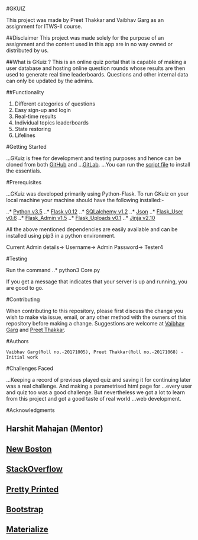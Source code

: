 #GKUIZ

This project was made by Preet Thakkar and Vaibhav Garg as an assignment for ITWS-II course.

##Disclaimer
This project was made solely for the purpose of an assignment and the content used in this app are in no way owned or distributed by us.

##What is GKuiz ?
This is an online quiz portal that is capable of making a user database and hosting online question rounds whose results are then used to generate real time leaderboards. Questions and other internal data can only be updated by the admins.

##Functionality
1. Different categories of questions
2. Easy sign-up and login
3. Real-time results 
4. Individual topics leaderboards
5. State restoring
6. Lifelines

#Getting Started

...GKuiz is free for development and testing purposes and hence can be cloned from both [GitHub](https://Github.com "Github's Homepage") and ...[GitLab](https://Gitlab.com "Gitlab's Homepage").
...You can run the [script file](./script.sh) to install the essentials.  

#Prerequisites

...GKuiz was developed primarily using Python-Flask. To run GKuiz on your local machine your machine should have the following installed:-

..* [Python v3.5](https://docs.python.org/3/)
..* [Flask v0.12](http://flask.pocoo.org/docs/0.12/)
..* [SQLalchemy v1.2](http://docs.sqlalchemy.org/en/latest/)
..* [Json](https://docs.python.org/2/library/json.html)
..* [Flask_User v0.6](http://flask-user.readthedocs.io/en/v0.6/)
..* [Flask_Admin v1.5](https://flask-admin.readthedocs.io/en/latest/)
..* [Flask_Uploads v0.1](https://pythonhosted.org/Flask-Uploads/)
..* [Jinja v2.10](http://jinja.pocoo.org/docs/2.10/)

All the above mentioned dependencies are easily available and can be installed using pip3 in a python environment. 

Current Admin details->
	Username-> Admin
	Password-> Tester4

#Testing

Run the command
..* python3 Core.py

If you get a message that indicates that your server is up and running, you are good to go. 

#Contributing

When contributing to this repository, please first discuss the change you wish to make via issue, email, or any other method with the owners of this repository before making a change.
Suggestions are welcome at [Vaibhav Garg](gargvaibav@gmail.com) and [Preet Thakkar](ppthakkar@gmail.com).

#Authors

    Vaibhav Garg(Roll no.-20171005), Preet Thakkar(Roll no.-20171068) - Initial work 

#Challenges Faced

...Keeping a record of previous played quiz and saving it for continuing later was a real challenge. And making a parametrised html page for ...every user and quiz too was a good challenge. But nevertheless we got a lot to learn from this project and got a good taste of real world ...web development.

#Acknowledgments
 
## Harshit Mahajan (Mentor)
## [New Boston](https://www.youtube.com/user/thenewboston)    
## [StackOverflow](https://www.stackoverflow.com)
## [Pretty Printed](https://www.youtube.com/channel/UC-QDfvrRIDB6F0bIO4I4HkQ)
## [Bootstrap](https://getbootstrap.com/)
## [Materialize](materializecss.com/)
